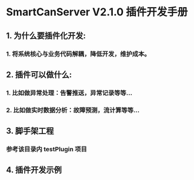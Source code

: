 # SmartCanServer V2.1.0 插件开发手册
## 1. 为什么要插件化开发:
### 1. 将系统核心与业务代码解耦，降低开发，维护成本。
## 2. 插件可以做什么:
### 1. 比如做异常处理：告警推送，异常记录等等...
### 2. 比如做实时数据分析：故障预测，流计算等等...
## 3. 脚手架工程
### 参考该目录内 testPlugin 项目
## 4. 插件开发示例
###